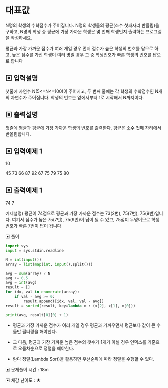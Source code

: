 # 대표값

N명의 학생의 수학점수가 주어집니다. N명의 학생들의 평균(소수 첫째자리 반올림)을 구하고, N명의 학생 중 평균에 가장 가까운 학생은 몇 번째 학생인지 출력하는 프로그램을 작성하세요.

평균과 가장 가까운 점수가 여러 개일 경우 먼저 점수가 높은 학생의 번호를 답으로 하고, 높은 점수를 가진 학생이 여러 명일 경우 그 중 학생번호가 빠른 학생의 번호를 답으로 합니다

## ▣ 입력설명

첫줄에 자연수 N(5<=N<=100)이 주어지고, 두 번째 줄에는 각 학생의 수학점수인 N개의 자연수가 주어집니다. 학생의 번호는 앞에서부터 1로 시작해서 N까지이다.

## ▣ 출력설명

첫줄에 평균과 평균에 가장 가까운 학생의 번호를 출력한다. 평균은 소수 첫째 자리에서 반올림합니다.

## ▣ 입력예제 1 

10

45 73 66 87 92 67 75 79 75 80

## ▣ 출력예제 1

74 7

예제설명)
평균이 74점으로 평균과 가장 가까운 점수는 73(2번), 75(7번), 75(9번)입니다. 여기서 점수가 높은 
75(7번), 75(9번)이 답이 될 수 있고, 75점이 두명이므로 학생번호가 빠른 7번이 답이 됩니다


▣ 풀이

```python
import sys
input = sys.stdin.readline

N = int(input())
array = list(map(int, input().split()))

avg = sum(array) / N
avg += 0.5
avg = int(avg)
result = []
for idx, val in enumerate(array):
    if val - avg >= 0:
        result.append([idx, val, val - avg])
result = sorted(result, key=lambda x : (x[2], x[1], x[0]))

print(avg, result[0][0] + 1)
```

- 평균과 가장 가까운 점수가 여러 개일 경우 평균과 가까우면서 평균보다 값이 큰 수들만 필터링을 해야한다.

- 그 다음, 평균과 가장 가까운 높은 점수의 갯수가 1개가 아닐 경우 인덱스를 기준으로 오름차순으로 정렬을 해야한다.

- 람다 정렬(Lambda Sort)을 활용하면 우선순위에 따라 정렬을 수행할 수 있다.

▣ 문제풀이 시간 : 18m

▣ 체감 난이도 : ★
